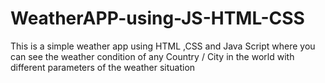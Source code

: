 # WeatherAPP-using-JS-HTML-CSS
This is a simple weather app using HTML ,CSS and Java Script where you can see the weather condition of any Country / City in the world with different parameters of the weather situation
